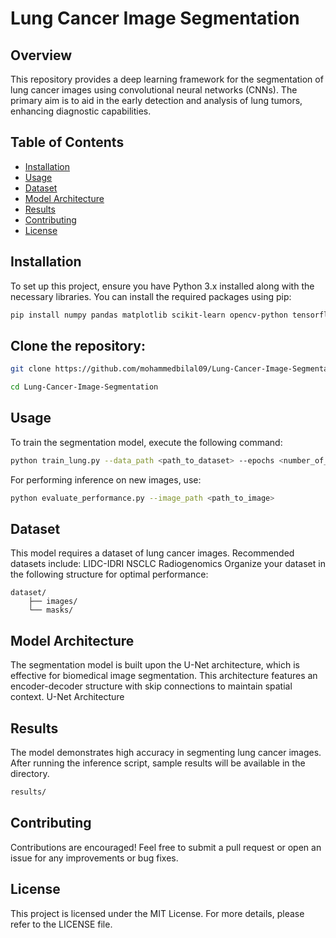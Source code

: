 # Lung Cancer Image Segmentation

## Overview
This repository provides a deep learning framework for the segmentation of lung cancer images using convolutional neural networks (CNNs). The primary aim is to aid in the early detection and analysis of lung tumors, enhancing diagnostic capabilities.

## Table of Contents
- [Installation](#installation)
- [Usage](#usage)
- [Dataset](#dataset)
- [Model Architecture](#model-architecture)
- [Results](#results)
- [Contributing](#contributing)
- [License](#license)

## Installation
To set up this project, ensure you have Python 3.x installed along with the necessary libraries. You can install the required packages using pip:

```bash
pip install numpy pandas matplotlib scikit-learn opencv-python tensorflow keras
```

## Clone the repository:
```bash
git clone https://github.com/mohammedbilal09/Lung-Cancer-Image-Segmentation.git
```
```bash
cd Lung-Cancer-Image-Segmentation
```
## Usage
To train the segmentation model, execute the following command:
```bash
python train_lung.py --data_path <path_to_dataset> --epochs <number_of_epochs> 
```

For performing inference on new images, use:
```bash
python evaluate_performance.py --image_path <path_to_image>
```

## Dataset
This model requires a dataset of lung cancer images. Recommended datasets include:
LIDC-IDRI
NSCLC Radiogenomics
Organize your dataset in the following structure for optimal performance:
```text
dataset/
    ├── images/
    └── masks/
```
## Model Architecture
The segmentation model is built upon the U-Net architecture, which is effective for biomedical image segmentation. This architecture features an encoder-decoder structure with skip connections to maintain spatial context.
U-Net Architecture
## Results
The model demonstrates high accuracy in segmenting lung cancer images. After running the inference script, sample results will be available in the directory.
``` bash 
results/ 
``` 
## Contributing
Contributions are encouraged! Feel free to submit a pull request or open an issue for any improvements or bug fixes.
## License
This project is licensed under the MIT License. For more details, please refer to the LICENSE file.
